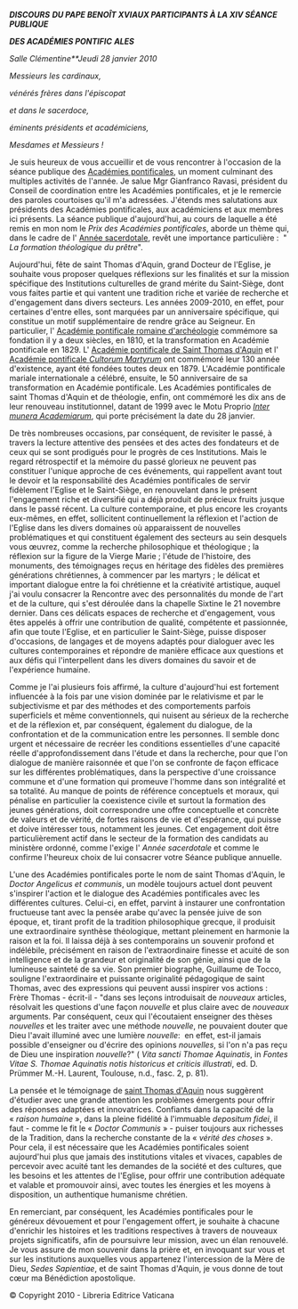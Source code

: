 ***DISCOURS*** ***DU PAPE BENOÎT XVI******AUX PARTICIPANTS À LA XIV SÉANCE PUBLIQUE***

***DES ACADÉMIES PONTIFIC*** ***ALES***

*Salle Clémentine**Jeudi 28 janvier 2010*

*Messieurs les cardinaux,*

*vénérés frères dans l'épiscopat*

*et dans le sacerdoce,*

*éminents présidents et académiciens,*

*Mesdames et Messieurs !*

Je suis heureux de vous accueillir et de vous rencontrer à l'occasion de la séance publique des [Académies pontificales](http://www.vatican.va/roman_curia/pontifical_academies/index_fr.htm), un moment culminant des multiples activités de l'année. Je salue Mgr Gianfranco Ravasi, président du Conseil de coordination entre les Académies pontificales, et je le remercie des paroles courtoises qu'il m'a adressées. J'étends mes salutations aux présidents des Académies pontificales, aux académiciens et aux membres ici présents. La séance publique d'aujourd'hui, au cours de laquelle a été remis en mon nom le *Prix des Académies pontificales*, aborde un thème qui, dans le cadre de l' [Année sacerdotale](http://www.vatican.va/special/anno_sac/index_fr.html), revêt une importance particulière :  " *La formation théologique du prêtre*".

Aujourd'hui, fête de saint Thomas d'Aquin, grand Docteur de l'Eglise, je souhaite vous proposer quelques réflexions sur les finalités et sur la mission spécifique des Institutions culturelles de grand mérite du Saint-Siège, dont vous faites partie et qui vantent une tradition riche et variée de recherche et d'engagement dans divers secteurs. Les années 2009-2010, en effet, pour certaines d'entre elles, sont marquées par un anniversaire spécifique, qui constitue un motif supplémentaire de rendre grâce au Seigneur. En particulier, l' [Académie pontificale romaine d'archéologie](http://www.vatican.va/roman_curia/pontifical_councils/cultr/documents/rc_pc_cultr_doc_13121999_pont-academies-history_it.html) commémore sa fondation il y a deux siècles, en 1810, et la transformation en Académie pontificale en 1829. L' [Académie pontificale de Saint Thomas d'Aquin](http://www.vatican.va/roman_curia/pontifical_academies/san-tommaso/past.html) et l' [Académie pontificale *Cultorum Martyrum*](http://www.vatican.va/roman_curia/pontifical_academies/cult-martyrum/index_fr.htm) ont commémoré leur 130 année d'existence, ayant été fondées toutes deux en 1879. L'Académie pontificale mariale internationale a célébré, ensuite, le 50 anniversaire de sa transformation en Académie pontificale. Les Académies pontificales de saint Thomas d'Aquin et de théologie, enfin, ont commémoré les dix ans de leur renouveau institutionnel, datant de 1999 avec le Motu Proprio *[Inter munera Academiarum](/content/john-paul-ii/fr/apost_letters/documents/hf_jp-ii_apl_19990128_inter-munera-academiarum.html)*, qui porte précisément la date du 28 janvier.

De très nombreuses occasions, par conséquent, de revisiter le passé, à travers la lecture attentive des pensées et des actes des fondateurs et de ceux qui se sont prodigués pour le progrès de ces Institutions. Mais le regard rétrospectif et la mémoire du passé glorieux ne peuvent pas constituer l'unique approche de ces événements, qui rappellent avant tout le devoir et la responsabilité des Académies pontificales de servir fidèlement l'Eglise et le Saint-Siège, en renouvelant dans le présent l'engagement riche et diversifié qui a déjà produit de précieux fruits jusque dans le passé récent. La culture contemporaine, et plus encore les croyants eux-mêmes, en effet, sollicitent continuellement la réflexion et l'action de l'Eglise dans les divers domaines où apparaissent de nouvelles problématiques et qui constituent également des secteurs au sein desquels vous œuvrez, comme la recherche philosophique et théologique ; la réflexion sur la figure de la Vierge Marie ; l'étude de l'histoire, des monuments, des témoignages reçus en héritage des fidèles des premières générations chrétiennes, à commencer par les martyrs ; le délicat et important dialogue entre la foi chrétienne et la créativité artistique, auquel j'ai voulu consacrer la Rencontre avec des personnalités du monde de l'art et de la culture, qui s'est déroulée dans la chapelle Sixtine le 21 novembre dernier. Dans ces délicats espaces de recherche et d'engagement, vous êtes appelés à offrir une contribution de qualité, compétente et passionnée, afin que toute l'Eglise, et en particulier le Saint-Siège, puisse disposer d'occasions, de langages et de moyens adaptés pour dialoguer avec les cultures contemporaines et répondre de manière efficace aux questions et aux défis qui l'interpellent dans les divers domaines du savoir et de l'expérience humaine.

Comme je l'ai plusieurs fois affirmé, la culture d'aujourd'hui est fortement influencée à la fois par une vision dominée par le relativisme et par le subjectivisme et par des méthodes et des comportements parfois superficiels et même conventionnels, qui nuisent au sérieux de la recherche et de la réflexion et, par conséquent, également du dialogue, de la confrontation et de la communication entre les personnes. Il semble donc urgent et nécessaire de recréer les conditions essentielles d'une capacité réelle d'approfondissement dans l'étude et dans la recherche, pour que l'on dialogue de manière raisonnée et que l'on se confronte de façon efficace sur les différentes problématiques, dans la perspective d'une croissance commune et d'une formation qui promeuve l'homme dans son intégralité et sa totalité. Au manque de points de référence conceptuels et moraux, qui pénalise en particulier la coexistence civile et surtout la formation des jeunes générations, doit correspondre une offre conceptuelle et concrète de valeurs et de vérité, de fortes raisons de vie et d'espérance, qui puisse et doive intéresser tous, notamment les jeunes. Cet engagement doit être particulièrement actif dans le secteur de la formation des candidats au ministère ordonné, comme l'exige l' *Année sacerdotale* et comme le confirme l'heureux choix de lui consacrer votre Séance publique annuelle.

L'une des Académies pontificales porte le nom de saint Thomas d'Aquin, le *Doctor Angelicus et communis*, un modèle toujours actuel dont peuvent s'inspirer l'action et le dialogue des Académies pontificales avec les différentes cultures. Celui-ci, en effet, parvint à instaurer une confrontation fructueuse tant avec la pensée arabe qu'avec la pensée juive de son époque, et, tirant profit de la tradition philosophique grecque, il produisit une extraordinaire synthèse théologique, mettant pleinement en harmonie la raison et la foi. Il laissa déjà à ses contemporains un souvenir profond et indélébile, précisément en raison de l'extraordinaire finesse et acuité de son intelligence et de la grandeur et originalité de son génie, ainsi que de la lumineuse sainteté de sa vie. Son premier biographe, Guillaume de Tocco, souligne l'extraordinaire et puissante originalité pédagogique de saint Thomas, avec des expressions qui peuvent aussi inspirer vos actions :  Frère Thomas - écrit-il - "dans ses leçons introduisait de *nouveaux* articles, résolvait les questions d'une façon *nouvelle* et plus claire avec de *nouveaux* arguments. Par conséquent, ceux qui l'écoutaient enseigner des thèses *nouvelles* et les traiter avec une méthode *nouvelle*, ne pouvaient douter que Dieu l'avait illuminé avec une lumière *nouvelle*:  en effet, est-il jamais possible d'enseigner ou d'écrire des opinions *nouvelles*, si l'on n'a pas reçu de Dieu une inspiration *nouvelle*?" ( *Vita sancti Thomae Aquinatis*, in *Fontes Vitae S. Thomae Aquinatis notis historicus et criticis illustrati*, ed. D. Prümmer M.-H. Laurent, Toulouse, n.d., fasc. 2, p. 81).

La pensée et le témoignage de [saint Thomas d'Aquin](http://www.vatican.va/roman_curia/pontifical_academies/san-tommaso/past.html) nous suggèrent d'étudier avec une grande attention les problèmes émergents pour offrir des réponses adaptées et innovatrices. Confiants dans la capacité de la « *raison humaine* », dans la pleine fidélité à l'immuable *depositum fidei*, il faut - comme le fit le « *Doctor Communis* » - puiser toujours aux richesses de la Tradition, dans la recherche constante de la « *vérité des choses* ». Pour cela, il est nécessaire que les Académies pontificales soient aujourd'hui plus que jamais des institutions vitales et vivaces, capables de percevoir avec acuité tant les demandes de la société et des cultures, que les besoins et les attentes de l'Eglise, pour offrir une contribution adéquate et valable et promouvoir ainsi, avec toutes les énergies et les moyens à disposition, un authentique humanisme chrétien.

En remerciant, par conséquent, les Académies pontificales pour le généreux dévouement et pour l'engagement offert, je souhaite à chacune d'enrichir les histoires et les traditions respectives à travers de nouveaux projets significatifs, afin de poursuivre leur mission, avec un élan renouvelé. Je vous assure de mon souvenir dans la prière et, en invoquant sur vous et sur les institutions auxquelles vous appartenez l'intercession de la Mère de Dieu, *Sedes Sapientiae*, et de saint Thomas d'Aquin, je vous donne de tout cœur ma Bénédiction apostolique.

© Copyright 2010 - Libreria Editrice Vaticana